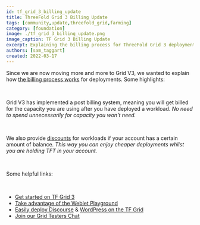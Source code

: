 ```yaml
---
id: tf_grid_3_billing_update
title: ThreeFold Grid 3 Billing Update
tags: [community,update,threefold_grid,farming]
category: [foundation]
image: ./tf_grid_3_billing_update.png
image_caption: TF Grid 3 Billing Update
excerpt: Explaining the billing process for ThreeFold Grid 3 deployments.
authors: [sam_taggart]
created: 2022-03-17
---
```


Since we are now moving more and more to Grid V3, we wanted to explain how [the billing process works](https://forum.threefold.io/t/how-deployment-costs-get-calculated/2486) for deployments. Some highlights:

<br/>

Grid V3 has implemented a post billing system, meaning you will get billed for the capacity you are using after you have deployed a workload. *No need to spend unnecessarily for capacity you won't need.*

<br/>

We also provide [discounts](https://library.threefold.me/info/threefold/#/tfgrid/pricing/threefold__pricing?id=discount-levels) for workloads if your account has a certain amount of balance. *This way you can enjoy cheaper deployments whilst you are holding TFT in your account.*

<br/>

Some helpful links:

<br/>

- [Get started on TF Grid 3](https://library.threefold.me/info/manual/#/)
- [Take advantage of the Weblet Playground](https://library.threefold.me/info/manual/#/manual__weblets_home)
- [Easily deploy Discourse](https://forum.threefold.io/t/from-zero-to-hero-deploy-discourse-and-wordpress-in-under-10-5-minutes/2206) & [WordPress on the TF Grid](https://forum.threefold.io/t/easily-deploy-wordpress-the-most-popular-website-builder-on-tf-grid/2136)
- [Join our Grid Testers Chat](https://t.me/threefoldtesting)